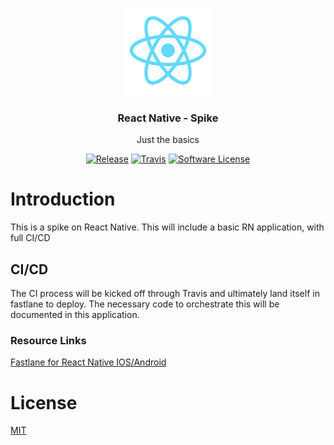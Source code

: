 <p align="center">
  <img alt="React Logo" src="docs/react_logo.png" height="140" />
  <h3 align="center">React Native - Spike</h3>
  <p align="center">Just the basics</p>
  <p align="center">
    <a href="https://github.com/oshalygin/rn-spike/releases/latest"><img alt="Release" src="https://img.shields.io/github/release/oshalygin/rn-spike.svg?style=flat-square"></a>
    <a href="https://travis-ci.org/oshalygin/rn-spike"><img alt="Travis" src="https://travis-ci.org/oshalygin/rn-spike.svg?branch=master"></a>
    <a href="/LICENSE.md"><img alt="Software License" src="https://img.shields.io/badge/license-MIT-brightgreen.svg?style=flat-square"></a>
  </p>
</p>

# Introduction

This is a spike on React Native.  This will include a basic RN application, with full CI/CD

## CI/CD

The CI process will be kicked off through Travis and ultimately land itself in fastlane to deploy.  The necessary code to orchestrate this will be documented in this application.

### Resource Links

[Fastlane for React Native IOS/Android](https://medium.com/react-native-training/fastlane-for-react-native-ios-android-app-devops-8ca85bee614e)

# License

[MIT](LICENSE)
